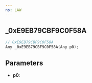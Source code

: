 ```yaml
---
ns: LAW
---
```

## _0xE9EB79CBF9C0F58A

```c
// 0xE9EB79CBF9C0F58A
Any _0xE9EB79CBF9C0F58A(Any p0);
```

## Parameters
* **p0**:
